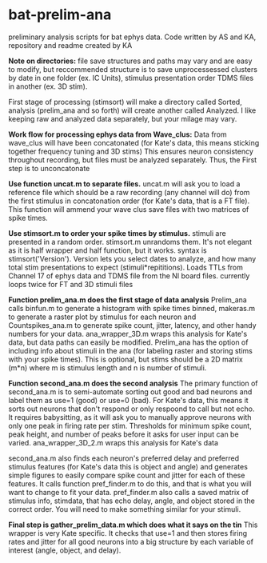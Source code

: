 # bat-prelim-ana
preliminary analysis scripts for bat ephys data. Code written by AS and KA, repository and readme created by KA



<b>Note on directories:</b> file save structures and paths may vary and are easy to modify, but reccommended structure is to save unprocessessed 
clusters by date in one folder (ex. IC Units), stimulus presentation order TDMS files in another (ex. 3D stim).

First stage of processing (stimsort) will make a directory called Sorted, analysis (prelim_ana and so forth) 
will create another called Analyzed. I like keeping raw and analyzed data separately, but your milage may vary.

<b>Work flow for processing ephys data from Wave_clus:</b>
Data from wave_clus will have been concatonated (for Kate's data, this means sticking together frequency tuning and 3D stims)
This ensures neuron consistency throughout recording, but files must be analyzed separately. Thus, the First step is to unconcatonate

<b>Use function uncat.m to separate files.</b>
uncat.m will ask you to load a reference file which should be a raw recording (any channel will do) from the first stimulus 
in concatonation order (for Kate's data, that is a FT file). This function will ammend your wave clus save files with two matrices of 
spike times.

<b>Use stimsort.m to order your spike times by stimulus.</b>
stimuli are presented in a random order. stimsort.m unrandoms them. It's not elegant as it is half wrapper and half function, but it works.
syntax is stimsort('Version'). Version lets you select dates to analyze, and how many total stim presentations to expect (stimuli*repititions).
Loads TTLs from Channel 17 of ephys data and TDMS file from the NI board files. currently loops twice for FT and 3D stimuli files

<b>Function prelim_ana.m does the first stage of data analysis</b>
Prelim_ana calls binfun.m to generate a histogram with spike times binned, makeras.m to generate a raster plot by stimulus for each neuron
and Countspikes_ana.m to generate spike count, jitter, latency, and other handy numbers for your data. ana_wrapper_3D.m wraps this analysis
for Kate's data, but data paths can easily be modified. Prelim_ana has the option of including info about stimuli in the ana (for labeling
raster and storing stims with your spike times). This is optional, but stims should be a 2D matrix (m*n) where m is stimulus length and n is
number of stimuli.

<b>Function second_ana.m does the second analysis</b>
The primary function of second_ana.m is to semi-automate sorting out good and bad neurons and label them as use=1 (good) or use=0 (bad). 
For Kate's data, this means it sorts out neurons that don't respond or only respoond to call but not echo. It requires babysitting, as it
will ask you to manually approve neurons with only one peak in firing rate per stim. Thresholds for minimum spike count, peak height, and 
number of peaks before it asks for user input can be varied. ana_wrapper_3D_2.m wraps this analysis for Kate's data

second_ana.m also finds each neuron's preferred delay and preferred stimulus features (for Kate's data this is object and angle) and generates
simple figures to easily compare spike count and jitter for each of these features. It calls function pref_finder.m to do this, and that
is what you will want to change to fit your data. pref_finder.m also calls a saved matrix of stimulus info, stimdata, that has echo delay,
angle, and object stored in the correct order. You will need to make something similar for your stimuli.

<b>Final step is gather_prelim_data.m which does what it says on the tin</b>
This wrapper is very Kate specific. It checks that use=1 and then stores firing rates and jitter for all good neurons into a big structure
by each variable of interest (angle, object, and delay).
